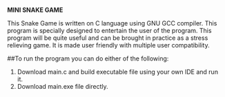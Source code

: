 **MINI SNAKE GAME**

This Snake Game is written on C language using GNU GCC compiler. This program is specially designed to entertain the user of the program. This program will be quite useful and can be brought in practice as a stress relieving game. It is made user friendly with multiple user compatibility.

##To run the program you can do either of the following:

1. Download main.c and build executable file using your own IDE and run it.
2. Download main.exe file directly.
